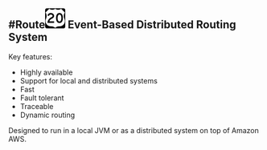 #Route![Route20](/40px-US_20.svg.png)
Event-Based Distributed Routing System
----------------------------------------
Key features:
* Highly available
* Support for local and distributed systems
* Fast
* Fault tolerant
* Traceable
* Dynamic routing

Designed to run in a local JVM or as a distributed system on top of Amazon AWS.
